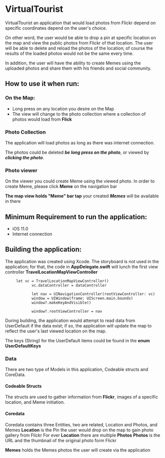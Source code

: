 # VirtualTourist


VirtualTourist an application that would load photos from Flickr depend on specific coordinates  depend on the user's choice.

On other word, the user would be able to drop a pin at specific location on the map and view the public photos from Flickr of that location. 
The user will be able to delete and reload the photos of the location; of course the results of the loaded photos would not be the same every time. 

In addition, the user will have the ability to create Memes using the uploaded photos and share them with his friends and social community.


## How to use it when run:

### On the Map:
* Long press on any location you desire on the Map
* The view will change to the photo collection where a collection of photos would load from **Flick**

### Photo Collection 
The application will load photos as long as there was internet connection.

The photos could be deleted __*be long press on the photo*__, or viewed by __*clicking the photo*__.




### Photo viewer

On the viewer you could create Meme using the viewed photo. In order to create Meme, please click **Meme** on the navigation bar 


**The map view holds "Meme" bar tap** your created **_Memes_** will be available in there 


## Minimum Requirement to run the application:

* iOS 11.0
* Internet connection



## Building the application:

The application was created using Xcode. The storyboard is not used in the application; for that, the code in **AppDelegate.swift** will lunch the first view controller **TravelLocationMapViewController**


         let vc = TravelLocationMapViewController()
                vc.dataController = dataController

                let nav = UINavigationController(rootViewController: vc)
                window = UIWindow(frame: UIScreen.main.bounds)
                window?.makeKeyAndVisible()

                window?.rootViewController = nav
                
During building, the application would attempt to read data from UserDefault if the data exist; if so, the application will
update the map to reflect the user's last viewed location on the map.

The keys (String) for the UserDefault items could be found in the **enum UserDefaultKeys**

### Data
There are two type of Models in this application, Codeable structs and CoreData.

#### Codeable Structs
The structs are used to gather information from **Flickr**, images of a specific location, and Meme initiation. 

#### Coredata
Coredata contains three Entities, two are related, Location and Photos, and Memes
**Location** is the Pin the user would drop on the map to gain photo gallery from Flickr
For ever **Location** there are multiple **Photos**
**Photos** is the URL and the thumbnail of the original photo form Flickr

**Memes** holds the Memes photos the user will create via the application 


